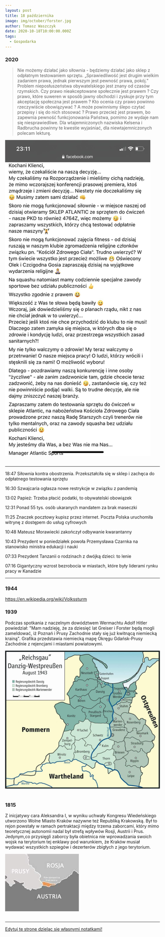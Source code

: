 ```yaml
---
layout: post
title: 18 października
image: img/october/forster.jpg
author: Tomasz Waszczyk
date: 2020-10-18T10:00:00.000Z
tags:
  - Gospodarka
---
```


### 2020

> Nie możemy działać jako siłownia - będziemy działać jako sklep z odpłatnym testowaniem sprzętu. „Sprawiedliwość jest drugim wielkim zadaniem prawa, jednak pierwszym jest pewność prawa, pokój.”
> Problem nieposłuszeństwa obywatelskiego jest znany od czasów rzymskich. Czy prawo nieakceptowane społecznie jest prawem ? Czy prawo, które suweren w sposób jawny obchodzi i zyskuje przy tym akceptację społeczna jest prawem ? Kto ocenia czy prawo powinno rzeczywiście obowiązywać ? A może powinnismy ślepo czytać przepisy i się do nich stosować ? Prawo przecież jest prawem, bo zapewnia pewność funkcjonowania Państwa, pomimo ze wydaje nam się niesprawiedliwe. Dla wtajemniczonych nazwiska Kelsena i Radbrucha powinny te kwestie wyjaśniać, dla niewtajemniczonych polecam lekturę.

<img src="./img/october/silownie.jpeg"><br><br>

---

18:47 Siłownia kontra obostrzenia. Przekształciła się w sklep i zachęca do odpłatnego testowania sprzętu

16:30 Szwajcaria ogłasza nowe restrykcje w związku z pandemią

13:02 Papież: Trzeba płacić podatki, to obywatelski obowiązek

12:31 Ponad 55 tys. osób ukaranych mandatem za brak maseczki

11:25 Znaczek pocztowy kupisz przez internet. Poczta Polska uruchomiła witrynę z dostępem do usług cyfrowych

10:48 Mateusz Morawiecki zakończył odbywanie kwarantanny

10:43 Prezydent w poniedziałek powoła Przemysława Czarnka na stanowisko ministra edukacji i nauki

07:33 Prezydent Tanzanii o rodzinach z dwójką dzieci: to lenie

07:16 Gigantyczny wzrost bezrobocia w miastach, które były liderami rynku pracy w Kanadzie

<!-- Sobota - 17 października
22:21 Ponad 26 mln Amerykanów już zagłosowało w wyborach
22:18 Bez aresztu dla Ryszarda Krauzego i czterech innych podejrzanych 
21:19 Armenia i Azerbejdżan uzgodniły "humanitarny rozejm" od niedzieli
20:26 Rekordowe zwycięstwo Partii Pracy Jacindy Ardern w wyborach w Nowej Zelandii
19:04 Wyspy Kanaryjskie przywracają ruch wycieczkowców
17:58 Szef MZ: podmioty lecznicze walczące z Covid-19 mają gwarancję wpływu 1/12 ryczałtu co miesiąc
16:25 Słowacja przetestuje wszystkich mieszkańców na obecność koronawirusa
15:48 PSL pokazuje pomysły na walkę z epidemią. Projekt "Premia dla bohatera" zamiast premii w ministerstwach
15:15 Premier: Nie idziemy drogą państw, które kolejny raz wprowadzają lockdown
13:48 Grzesiowski: Trzeba zorganizować szpitale w szkołach, salach gimnastycznych, na halach targowych
13:07 "Wspólna Polska". Rafał Trzaskowski powołał nowy ruch
12:14 Godziny dla seniorów nie obowiązują w weekendy
12:04 Rzecznik MZ: Mamy 14,7 tys. łóżek dla pacjentów z koronawirusem i ponad 1,1 tys. respiratorów
09:50 Po wyroku TSUE nadal brak rozwiązań ws. transferu danych osobowych poza UE
09:06 Moody's obniżył rating Wielkiej Brytanii do Aa3
08:34 Szkoły w Europie walczą z koronawirusem. Które kraje zamknęły placówki?
08:00 Allegro napędza warszawską giełdę
07:44 Założyciel portalu "eBilet" chce unieważnienia akwizycji spółki przez Allegro
06:51 Ponad 200 zł za śmieci dla czteroosobowej rodziny w Warszawie
06:42 Wojewoda mazowiecki: Nie ma wojny rządu z lekarzami -->

---

### 1944

https://en.wikipedia.org/wiki/Volkssturm

### 1939

Podczas spotkania z naczelnym dowództwem Wermachtu Adolf Hitler powiedział:
"Mam nadzieję, że za dziesięć lat Greiser i Forster będą mogli zameldować, iż Poznań i Prusy Zachodnie stały się już kwitnącą niemiecką krainą".
Grafika przedstawia niemiecką mapę Okręgu Gdańsk-Prusy Zachodnie z rejencjami i miastami powiatowymi.

<img src="./img/october/forster.jpg"/><br><br>

### 1815

Z inicjatywy cara Aleksandra I, w wyniku uchwały Kongresu Wiedeńskiego utworzono Wolne Miasto Kraków nazywne też Republiką Krakowską.
Był to rejon powstały w ramach pertraktacji między trzema zaborcami, który mimo teoretycznej autonomii nadal był strefą wpływów Rosji, Austrii i Prus. Jedynym,co przysięgli zaborcy była obietnica nie wprowadzania swoich wojsk na terytorium tej enklawy pod warunkiem, że Kraków musiał wydawać wszystkich szpiegów i dezerterów zbigłych z jego terytorium.

<img src="./img/october/krakow.jpg"/><br><br>

---

<a href="https://github.com/TomaszWaszczyk/historia.waszczyk.com/edit/master/src/content/october-18.md" target="_blank">Edytuj tę stronę dzieląc się własnymi notatkami!</a>
